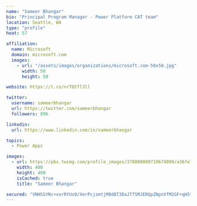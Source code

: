 ```yaml
---
name: "Sameer Bhangar"
bio: "Principal Program Manager - Power Platform CAT team"
location: Seattle, WA
type: "profile"
heat: 57

affiliation:
  name: Microsoft
  domain: microsoft.com
  images:
    - url: "/assets/images/organizations/microsoft.com-50x50.jpg"
      width: 50
      height: 50

website: https://t.co/nrTQtfl3ll

twitter:
  username: sameerbhangar
  url: https://twitter.com/sameerbhangar
  followers: 896

linkedin:
  url: https://www.linkedin.com/in/sameerbhangar

topics:
  - Power Apps

images:
  - url: https://pbs.twimg.com/profile_images/378800000719674009/a36fe7ddfab1778b76e5793772e43798_400x400.jpeg
    width: 400
    height: 400
    isCached: true
    title: "Sameer Bhangar"

secured: "VNHSSYNc+vxrRYUv0/XerPcjzmtjM8d8T3DaJTfSMJERQpZNpnVfM2GF+qH5tn/1qHEPgn+6kHwWmogTt7PqfADmEIWzKrqgMlCyA7vn3YO9WzsG7lOp66ZKpd/rGn0386BMcIktRACEUX2ol6t6tsLrhE2CzQojKijmDFT5xIgm7IVGjQcmlOotMD9xTt3MZpp9pu6RcmBnm/8R/xPkeMKuLJW7NSAXym5XeSLYnkjxfMcm3hM4O4+Edu4pA1gNW4bxGQw/0JZNGHFst8aF1X3x5lGd/YqLTIe7/dpowzKM17ICVw2PVtKfdmEr/zzFaDo0F/F8Sf7TyLyC5BmMmrhk+Y6TV/jM38eEO3oRgQ06WrwMs3uh10t1x281CezXoP+UJXh+SgPjVrotd3+lDA==;FLU4PaieujZh3Yx/YrNzTQ=="
---
```



